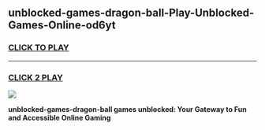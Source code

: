 
## unblocked-games-dragon-ball-Play-Unblocked-Games-Online-od6yt
<h3>
<a href="https://premium76.site?title=unblocked-games-dragon-ball&ref=25A">CLICK TO PLAY</a></h3>
<hr>

<h3>
<a href="https://premium76.site?title=unblocked-games-dragon-ball&ref=25A">CLICK 2 PLAY</a>
  
</h3>

<a href="https://premium76.site?title=unblocked-games-dragon-ball&ref=25A"><img src="https://clearcache.store/games.png"></a>


**unblocked-games-dragon-ball games unblocked: Your Gateway to Fun and Accessible Online Gaming**
